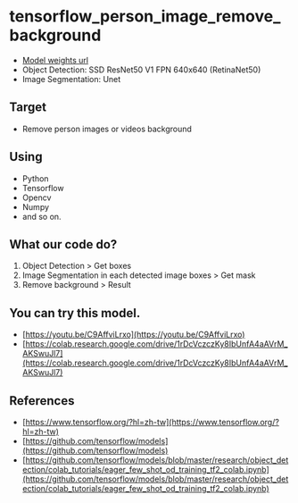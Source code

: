 # tensorflow_person_image_remove_background

*   [Model weights url](https://drive.google.com/drive/folders/1wU1Np8thAQ5qBpwmUTCcIWpS9772Nror?usp=sharing)
*   Object Detection: SSD ResNet50 V1 FPN 640x640 (RetinaNet50)
*   Image Segmentation: Unet

## Target

*   Remove person images or videos background

## Using

*   Python
*   Tensorflow
*   Opencv
*   Numpy
*   and so on.

## What our code do?

1. Object Detection > Get boxes
2. Image Segmentation in each detected image boxes > Get mask
3. Remove background > Result

## You can try this model.

*   [https://youtu.be/C9AffviLrxo](https://youtu.be/C9AffviLrxo)
*   [https://colab.research.google.com/drive/1rDcVczczKy8IbUnfA4aAVrM_AKSwuJl7](https://colab.research.google.com/drive/1rDcVczczKy8IbUnfA4aAVrM_AKSwuJl7)

## References

*   [https://www.tensorflow.org/?hl=zh-tw](https://www.tensorflow.org/?hl=zh-tw)
*   [https://github.com/tensorflow/models](https://github.com/tensorflow/models)
*   [https://github.com/tensorflow/models/blob/master/research/object_detection/colab_tutorials/eager_few_shot_od_training_tf2_colab.ipynb](https://github.com/tensorflow/models/blob/master/research/object_detection/colab_tutorials/eager_few_shot_od_training_tf2_colab.ipynb)
